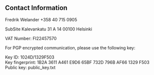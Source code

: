 ## Contact Information

Fredrik Welander
+358 40 715 0905



SubSite
Kalevankatu 31 A 14
00100 Helsinki

VAT Number: FI22457570

 

For PGP encrypted communication, please use the following key:

Key ID:  1024D/1329F503  
Key fingerprint: 1B2A 3611 A461 E9D6 65BF  732D 796B AF66 1329 F503  
Public key: public_key.txt



